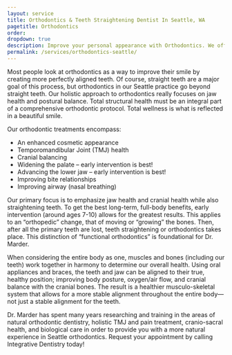 ```yaml
---
layout: service
title: Orthodontics & Teeth Straightening Dentist In Seattle, WA
pagetitle: Orthodontics
order:
dropdown: true
description: Improve your personal appearance with Orthodontics. We offer orthodontic services for children and adults of the Seattle, WA. Call @ 206367-6453!
permalink: /services/orthodontics-seattle/
---
```


Most people look at orthodontics as a way to improve their smile by creating more perfectly aligned teeth. Of course, straight teeth are a major goal of this process, but orthodontics in our Seattle practice go beyond straight teeth. Our holistic approach to orthodontics really focuses on jaw health and postural balance. Total structural health must be an integral part of a comprehensive orthodontic protocol. Total wellness is what is reflected in a beautiful smile.

Our orthodontic treatments encompass:

* An enhanced cosmetic appearance
* Temporomandibular Joint (TMJ) health
* Cranial balancing
* Widening the palate – early intervention is best!
* Advancing the lower jaw – early intervention is best!
* Improving bite relationships
* Improving airway (nasal breathing)

Our primary focus is to emphasize jaw health and cranial health while also straightening teeth. To get the best long-term, full-body benefits, early intervention (around ages 7-10) allows for the greatest results. This applies to an “orthopedic” change, that of moving or “growing” the bones. Then, after all the primary teeth are lost, teeth straightening or orthodontics takes place. This distinction of “functional orthodontics” is foundational for Dr. Marder.

When considering the entire body as one, muscles and bones (including our teeth) work together in harmony to determine our overall health. Using oral appliances and braces, the teeth and jaw can be aligned to their true, healthy position; improving body posture, oxygen/air flow, and cranial balance with the cranial bones. The result is a healthier musculo-skeletal system that allows for a more stable alignment throughout the entire body—not just a stable alignment for the teeth.

Dr. Marder has spent many years researching and training in the areas of natural orthodontic dentistry, holistic TMJ and pain treatment, cranio-sacral health, and biological care in order to provide you with a more natural experience in Seattle orthodontics. Request your appointment by calling Integrative Dentistry today!
